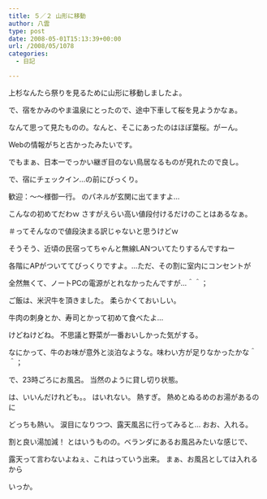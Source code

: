 ```yaml
---
title: ５／２ 山形に移動
author: 八雲
type: post
date: 2008-05-01T15:13:39+00:00
url: /2008/05/1078
categories:
  - 日記

---
```

上杉なんたら祭りを見るために山形に移動しましたよ。

で、宿をかみのやま温泉にとったので、途中下車して桜を見ようかなぁ。
  
なんて思って見たものの。なんと、そこにあったのはほぼ葉桜。がーん。
  
Webの情報がちと古かったみたいです。

でもまぁ、日本一でっかい継ぎ目のない鳥居なるものが見れたので良し。

で、宿にチェックイン…の前にびっくり。
  
歓迎：～～様御一行。 のパネルが玄関に出てますよ…
  
こんなの初めてだわｗ さすがえらい高い値段付けるだけのことはあるなぁ。
  
＃ってそんなので値段決まる訳じゃないと思うけどｗ

そうそう、近頃の民宿ってちゃんと無線LANついてたりするんですねー
  
各階にAPがついててびっくりですよ。…ただ、その割に室内にコンセントが
  
全然無くて、ノートPCの電源がとれなかったんですが…＾＾；

ご飯は、米沢牛を頂きました。 柔らかくておいしい。
  
牛肉の刺身とか、寿司とかって初めて食べたよ…
  
けどねけどね。 不思議と野菜が一番おいしかった気がする。
  
なにかって、牛のお味が意外と淡泊なような。味わい方が足りなかったかな＾＾；

で、23時ごろにお風呂。 当然のように貸し切り状態。
  
は、いいんだけれども。。 はいれない。 熱すぎ。 熱めとぬるめのお湯があるのに
  
どっちも熱い。 涙目になりつつ、露天風呂に行ってみると… おお、入れる。
  
割と良い湯加減！ とはいうものの。ベランダにあるお風呂みたいな感じで、
  
露天って言わないよねぇ、これはっていう出来。 まぁ、お風呂としては入れるから
  
いっか。